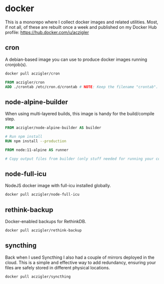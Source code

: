 # docker

This is a monorepo where I collect docker images and related utilities. Most, if not all, of these are rebuilt once a week and published on my Docker Hub profile: https://hub.docker.com/u/aczigler

## cron

A debian-based image you can use to produce docker images running cronjob(s).

```bash
docker pull aczigler/cron
```

```Dockerfile
FROM aczigler/cron
ADD ./crontab /etc/cron.d/crontab # NOTE: Keep the filename "crontab".
```

## node-alpine-builder

When using multi-layered builds, this image is handy for the build/compile step.

```Dockerfile
FROM aczigler/node-alpine-builder AS builder

# Run npm install
RUN npm install --production

FROM node:11-alpine AS runner

# Copy output files from builder (only stuff needed for running your code)

```

## node-full-icu

NodeJS docker image with full-icu installed globally.

```bash
docker pull aczigler/node-full-icu
```

## rethink-backup

Docker-enabled backups for RethinkDB.

```bash
docker pull aczigler/rethink-backup
```

## syncthing

Back when I used Syncthing I also had a couple of mirrors deployed in the cloud. This is a simple and effective way to add redundancy, ensuring your files are safely stored in different physical locations.

```bash
docker pull aczigler/syncthing
```
